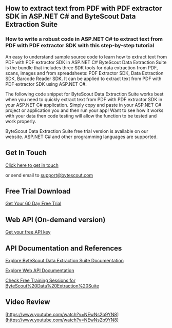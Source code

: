 ## How to extract text from PDF with PDF extractor SDK in ASP.NET C# and ByteScout Data Extraction Suite

### How to write a robust code in ASP.NET C# to extract text from PDF with PDF extractor SDK with this step-by-step tutorial

An easy to understand sample source code to learn how to extract text from PDF with PDF extractor SDK in ASP.NET C# ByteScout Data Extraction Suite is the bundle that includes three SDK tools for data extraction from PDF, scans, images and from spreadsheets: PDF Extractor SDK, Data Extraction SDK, Barcode Reader SDK. It can be applied to extract text from PDF with PDF extractor SDK using ASP.NET C#.

The following code snippet for ByteScout Data Extraction Suite works best when you need to quickly extract text from PDF with PDF extractor SDK in your ASP.NET C# application.  Simply copy and paste in your ASP.NET C# project or application you and then run your app! Want to see how it works with your data then code testing will allow the function to be tested and work properly.

ByteScout Data Extraction Suite free trial version is available on our website. ASP.NET C# and other programming languages are supported.

## Get In Touch

[Click here to get in touch](https://bytescout.zendesk.com/hc/en-us/requests/new?subject=ByteScout%20Data%20Extraction%20Suite%20Question)

or send email to [support@bytescout.com](mailto:support@bytescout.com?subject=ByteScout%20Data%20Extraction%20Suite%20Question) 

## Free Trial Download

[Get Your 60 Day Free Trial](https://bytescout.com/download/web-installer?utm_source=github-readme)

## Web API (On-demand version)

[Get your free API key](https://pdf.co/documentation/api?utm_source=github-readme)

## API Documentation and References

[Explore ByteScout Data Extraction Suite Documentation](https://bytescout.com/documentation/index.html?utm_source=github-readme)

[Explore Web API Documentation](https://pdf.co/documentation/api?utm_source=github-readme)

[Check Free Training Sessions for ByteScout%20Data%20Extraction%20Suite](https://academy.bytescout.com/)

## Video Review

[https://www.youtube.com/watch?v=NEwNs2b9YN8](https://www.youtube.com/watch?v=NEwNs2b9YN8)